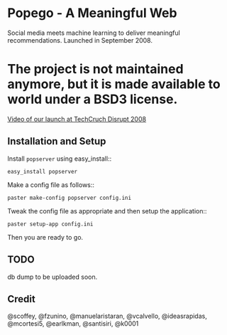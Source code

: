 # Popego - A Meaningful Web
Social media meets machine learning to deliver meaningful recommendations. Launched in September 2008.

The project is not maintained anymore, but it is made available to world under a BSD3 license.
=======
[Video of our launch at TechCruch Disrupt 2008](https://www.youtube.com/watch?v=aC01-egcNCE)

## Installation and Setup

Install ``popserver`` using easy_install::

    easy_install popserver

Make a config file as follows::

    paster make-config popserver config.ini

Tweak the config file as appropriate and then setup the application::

    paster setup-app config.ini

Then you are ready to go.

## TODO

db dump to be uploaded soon.

## Credit

@scoffey, @fzunino, @manuelaristaran, @vcalvello, @ideasrapidas, @mcortesi5, @earlkman, @santisiri, @k0001
